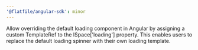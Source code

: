 ```yaml
---
'@flatfile/angular-sdk': minor
---
```


Allow overriding the default loading component in Angular by assigning a custom TemplateRef to the ISpace['loading'] property. This enables users to replace the default loading spinner with their own loading template.

